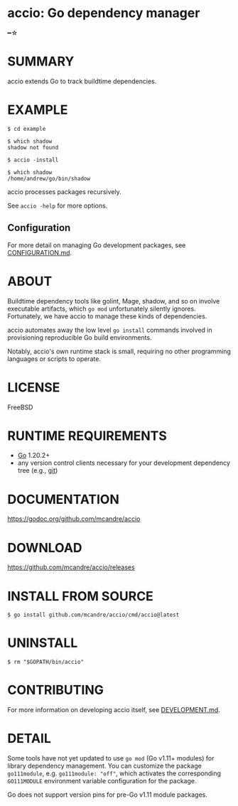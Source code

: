 # accio: Go dependency manager

━☆

# SUMMARY

accio extends Go to track buildtime dependencies.

# EXAMPLE

```console
$ cd example

$ which shadow
shadow not found

$ accio -install

$ which shadow
/home/andrew/go/bin/shadow
```

accio processes packages recursively.

See `accio -help` for more options.

## Configuration

For more detail on managing Go development packages, see [CONFIGURATION.md](CONFIGURATION.md).

# ABOUT

Buildtime dependency tools like golint, Mage, shadow, and so on involve executable artifacts, which `go mod` unfortunately silently ignores. Fortunately, we have accio to manage these kinds of dependencies.

accio automates away the low level `go install` commands involved in provisioning reproducible Go build environments.

Notably, accio's own runtime stack is small, requiring no other programming languages or scripts to operate.

# LICENSE

FreeBSD

# RUNTIME REQUIREMENTS

* [Go](https://golang.org/) 1.20.2+
* any version control clients necessary for your development dependency tree (e.g., [git](https://git-scm.com/))

# DOCUMENTATION

https://godoc.org/github.com/mcandre/accio

# DOWNLOAD

https://github.com/mcandre/accio/releases

# INSTALL FROM SOURCE

```console
$ go install github.com/mcandre/accio/cmd/accio@latest
```

# UNINSTALL

```console
$ rm "$GOPATH/bin/accio"
```

# CONTRIBUTING

For more information on developing accio itself, see [DEVELOPMENT.md](DEVELOPMENT.md).

# DETAIL

Some tools have not yet updated to use `go mod` (Go v1.11+ modules) for library dependency management. You can customize the package `go111module`, e.g. `go111module: "off"`, which activates the corresponding `GO111MODULE` environment variable configuration for the package.

Go does not support version pins for pre-Go v1.11 module packages.
